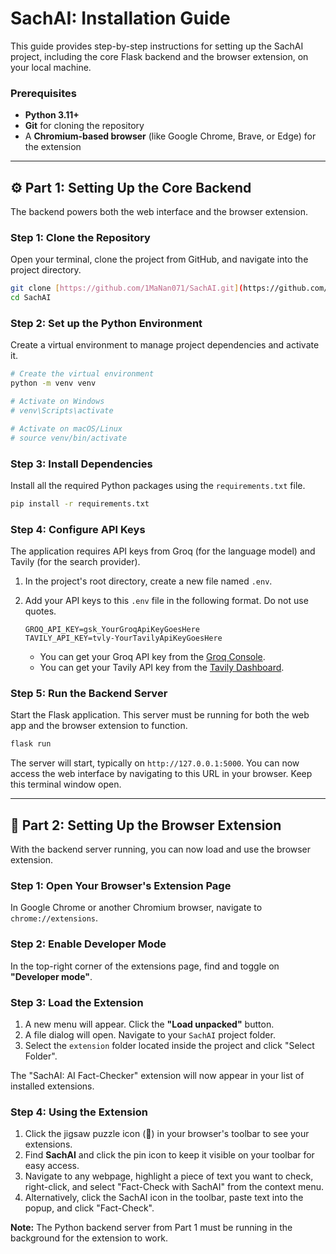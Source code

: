 
# SachAI: Installation Guide

This guide provides step-by-step instructions for setting up the SachAI project, including the core Flask backend and the browser extension, on your local machine.

### Prerequisites

* **Python 3.11+**
* **Git** for cloning the repository
* A **Chromium-based browser** (like Google Chrome, Brave, or Edge) for the extension

---

## ⚙️ Part 1: Setting Up the Core Backend

The backend powers both the web interface and the browser extension.

### Step 1: Clone the Repository

Open your terminal, clone the project from GitHub, and navigate into the project directory.

```bash
git clone [https://github.com/1MaNan071/SachAI.git](https://github.com/1MaNan071/SachAI.git)
cd SachAI
````

### Step 2: Set up the Python Environment

Create a virtual environment to manage project dependencies and activate it.

```bash
# Create the virtual environment
python -m venv venv

# Activate on Windows
# venv\Scripts\activate

# Activate on macOS/Linux
# source venv/bin/activate
```

### Step 3: Install Dependencies

Install all the required Python packages using the `requirements.txt` file.

```bash
pip install -r requirements.txt
```

### Step 4: Configure API Keys

The application requires API keys from Groq (for the language model) and Tavily (for the search provider).

1.  In the project's root directory, create a new file named `.env`.

2.  Add your API keys to this `.env` file in the following format. Do not use quotes.

    ```
    GROQ_API_KEY=gsk_YourGroqApiKeyGoesHere
    TAVILY_API_KEY=tvly-YourTavilyApiKeyGoesHere
    ```

      * You can get your Groq API key from the [Groq Console](https://console.groq.com/keys).
      * You can get your Tavily API key from the [Tavily Dashboard](https://www.google.com/search?q=https://tavily.com/dashboard).

### Step 5: Run the Backend Server

Start the Flask application. This server must be running for both the web app and the browser extension to function.

```bash
flask run
```

The server will start, typically on `http://127.0.0.1:5000`. You can now access the web interface by navigating to this URL in your browser. Keep this terminal window open.

-----

## 🚀 Part 2: Setting Up the Browser Extension

With the backend server running, you can now load and use the browser extension.

### Step 1: Open Your Browser's Extension Page

In Google Chrome or another Chromium browser, navigate to `chrome://extensions`.

### Step 2: Enable Developer Mode

In the top-right corner of the extensions page, find and toggle on **"Developer mode"**.

### Step 3: Load the Extension

1.  A new menu will appear. Click the **"Load unpacked"** button.
2.  A file dialog will open. Navigate to your `SachAI` project folder.
3.  Select the `extension` folder located inside the project and click "Select Folder".

The "SachAI: AI Fact-Checker" extension will now appear in your list of installed extensions.

### Step 4: Using the Extension

1.  Click the jigsaw puzzle icon (🧩) in your browser's toolbar to see your extensions.
2.  Find **SachAI** and click the pin icon to keep it visible on your toolbar for easy access.
3.  Navigate to any webpage, highlight a piece of text you want to check, right-click, and select "Fact-Check with SachAI" from the context menu.
4.  Alternatively, click the SachAI icon in the toolbar, paste text into the popup, and click "Fact-Check".

**Note:** The Python backend server from Part 1 must be running in the background for the extension to work.

```
```
